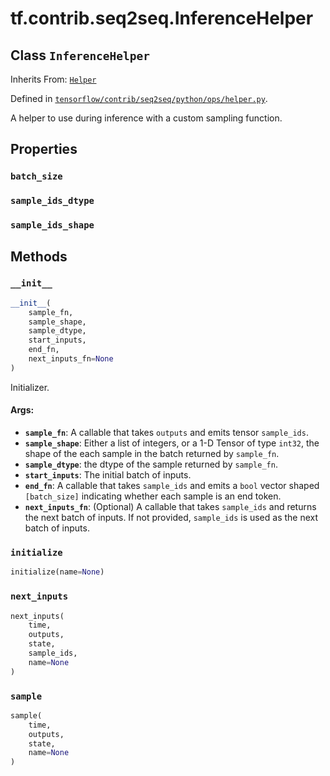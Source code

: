 <div itemscope itemtype="http://developers.google.com/ReferenceObject">
<meta itemprop="name" content="tf.contrib.seq2seq.InferenceHelper" />
<meta itemprop="property" content="batch_size"/>
<meta itemprop="property" content="sample_ids_dtype"/>
<meta itemprop="property" content="sample_ids_shape"/>
<meta itemprop="property" content="__init__"/>
<meta itemprop="property" content="initialize"/>
<meta itemprop="property" content="next_inputs"/>
<meta itemprop="property" content="sample"/>
</div>

# tf.contrib.seq2seq.InferenceHelper

## Class `InferenceHelper`

Inherits From: [`Helper`](../../../tf/contrib/seq2seq/Helper.md)



Defined in [`tensorflow/contrib/seq2seq/python/ops/helper.py`](https://www.tensorflow.org/code/tensorflow/contrib/seq2seq/python/ops/helper.py).

A helper to use during inference with a custom sampling function.

## Properties

<h3 id="batch_size"><code>batch_size</code></h3>



<h3 id="sample_ids_dtype"><code>sample_ids_dtype</code></h3>



<h3 id="sample_ids_shape"><code>sample_ids_shape</code></h3>





## Methods

<h3 id="__init__"><code>__init__</code></h3>

``` python
__init__(
    sample_fn,
    sample_shape,
    sample_dtype,
    start_inputs,
    end_fn,
    next_inputs_fn=None
)
```

Initializer.

#### Args:

* <b>`sample_fn`</b>: A callable that takes `outputs` and emits tensor `sample_ids`.
* <b>`sample_shape`</b>: Either a list of integers, or a 1-D Tensor of type `int32`,
    the shape of the each sample in the batch returned by `sample_fn`.
* <b>`sample_dtype`</b>: the dtype of the sample returned by `sample_fn`.
* <b>`start_inputs`</b>: The initial batch of inputs.
* <b>`end_fn`</b>: A callable that takes `sample_ids` and emits a `bool` vector
    shaped `[batch_size]` indicating whether each sample is an end token.
* <b>`next_inputs_fn`</b>: (Optional) A callable that takes `sample_ids` and returns
    the next batch of inputs. If not provided, `sample_ids` is used as the
    next batch of inputs.

<h3 id="initialize"><code>initialize</code></h3>

``` python
initialize(name=None)
```



<h3 id="next_inputs"><code>next_inputs</code></h3>

``` python
next_inputs(
    time,
    outputs,
    state,
    sample_ids,
    name=None
)
```



<h3 id="sample"><code>sample</code></h3>

``` python
sample(
    time,
    outputs,
    state,
    name=None
)
```





